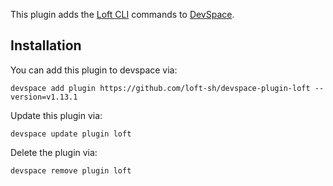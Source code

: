 This plugin adds the [Loft CLI](https://github.com/loft-sh/loft) commands to [DevSpace](https://github.com/loft-sh/devspace). 

## Installation

You can add this plugin to devspace via:
```
devspace add plugin https://github.com/loft-sh/devspace-plugin-loft --version=v1.13.1
```

Update this plugin via:
```
devspace update plugin loft
```

Delete the plugin via:
```
devspace remove plugin loft
```
